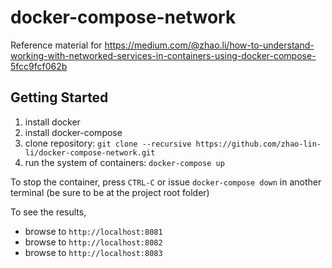 # docker-compose-network
Reference material for https://medium.com/@zhao.li/how-to-understand-working-with-networked-services-in-containers-using-docker-compose-5fcc9fcf062b

Getting Started
---------------
1. install docker
1. install docker-compose
1. clone repository: `git clone --recursive https://github.com/zhao-lin-li/docker-compose-network.git`
1. run the system of containers: `docker-compose up`

To stop the container, press `CTRL-C` or issue `docker-compose down` in another terminal (be sure to be at the project root folder)

To see the results,
* browse to `http://localhost:8081`
* browse to `http://localhost:8082`
* browse to `http://localhost:8083`
